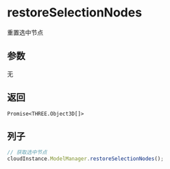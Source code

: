 # restoreSelectionNodes

重置选中节点

## 参数

无

## 返回

`Promise<THREE.Object3D[]>`

## 列子

```ts
// 获取选中节点
cloudInstance.ModelManager.restoreSelectionNodes();
```
